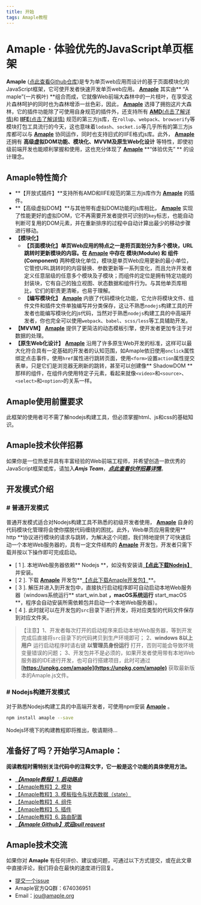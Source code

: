 ```yaml
---
title: 开始
tags: Amaple教程
---
```

# **Amaple · 体验优先的JavaScript单页框架**
**Amaple** ([点此查看Github仓库](https://github.com/amjs-team/amaple))是专为单页web应用而设计的基于页面模块化的JavaScript框架，它可使开发者快速开发单页web应用。 [**Amaple**](https://github.com/amjs-team/amaple) 其实由** “A maple”(一片枫叶) **组合而成，它就像Web前端大森林中的一片枝叶，在享受这片森林呵护的同时也为森林增添一丝色彩，因此， [**Amaple**](https://github.com/amjs-team/amaple) 选择了拥抱这片大森林，它的插件功能除了可使用自身规范的插件外，还支持所有 [**AMD**(点击了解详情)](https://github.com/amdjs/amdjs-api/wiki/AMD-%28%E4%B8%AD%E6%96%87%E7%89%88%29)和 [**IIFE**(点击了解详情)](https://segmentfault.com/a/1190000003985390) 规范的第三方js库，在`rollup`、`webpack`、`browserify`等模块打包工具流行的今天，这也意味着`lodash`、`socket.io`等几乎所有的第三方js库都可以与 [**Amaple**](https://github.com/amjs-team/amaple) 协同运作，同时也支持旧式的IIFE格式js库。此外， [**Amaple**](https://github.com/amjs-team/amaple) 还拥有 **高级虚拟DOM功能、模块化、MVVM及原生Web化设计** 等特性，即使初级前端开发也能顺利掌握和使用，这也充分体现了 [**Amaple**](https://github.com/amjs-team/amaple) **“体验优先” ** 的设计理念。
## **Amaple特性简介**
- **【开放式插件】**支持所有AMD和IIFE规范的第三方js库作为 [**Amaple**](https://github.com/amjs-team/amaple) 的插件。
- **【高级虚拟DOM】**与其他带有虚拟DOM功能的js库相比， [**Amaple**](https://github.com/amjs-team/amaple) 实现了性能更好的虚拟DOM，它不再需要开发者提供可识别的`key`标志，也能自动判断可复用的DOM元素，并在重新排序的过程中自动计算出最少的移动步骤进行移动。
- **【模块化】**
    - **【页面模块化】**单页Web应用的特点之一是将页面划分为多个模块，URL跳转时更新模块的内容。在 [**Amaple**](https://github.com/amjs-team/amaple) 中存在 **模块(Module)** 和** 组件(Component)** 两种模块化单位，模块是单页Web应用更新的最小单位，它管控URL跳转时的内容替换、参数更新等一系列变化，而且允许开发者定义任意层级的任意多个模块及子模块；而组件的定位是拥有特定功能的封装块，它有自己的独立视图、状态数据和组件行为。与其他单页库相比，它们的职责更清晰，也易于理解。
    - **【编写模块化】** [**Amaple**](https://github.com/amjs-team/amaple) 内嵌了代码模块化功能，它允许将模块文件、组件文件和插件文件单独编写并分类保存，这让不熟悉`nodejs`构建工具的开发者也能编写模块化的js代码，当然对于熟悉`nodejs`构建工具的中高端开发者，你也完全可以使用`webpack`、`babel`、`scss/less`等工具辅助开发。
- **【MVVM】** [**Amaple**](https://github.com/amjs-team/amaple) 提供了更简洁的动态模板引擎，使开发者更加专注于对数据的处理。
- **【原生Web化设计】** [**Amaple**](https://github.com/amjs-team/amaple) 沿用了许多原生Web开发的标准，这样可以最大化符合具有一定基础的开发者的认知范围，如Amaple依旧使用`onclick`属性绑定点击事件，使用`href`属性进行跳转页面，使用`<form>`设置`action`属性提交表单，只是它们是浏览器无刷新的跳转，甚至可以创建像** ShadowDOM **那样的组件，在组件内使用特定子元素，看起来就像`<video>`和`<source>`、`<select>`和`<option>`的关系一样。
## **Amaple使用前置要求**
此框架的使用者可不需了解nodejs构建工具，但必须掌握html、js和css的基础知识。
## **Amaple技术伙伴招募**
如果你是一位热爱并具有丰富经验的Web前端工程师，并希望创造一款优秀的JavaScript框架或库，请加入***Amjs Team***，[***点此查看伙伴招募详情***](https://www.jianshu.com/p/fa7aa3a0a650)。
## **开发模式介绍**
### \# 普通开发模式
普通开发模式适合对Nodejs构建工具不熟悉的初级开发者使用， [**Amaple**](https://github.com/amjs-team/amaple) 自身的代码模块化管理将会使你摆脱代码缠绕的困扰。此外，Web单页应用需使用** http **协议进行模块的请求与跳转，为解决这个问题，我们特地提供了可快速启动一个本地Web服务器的，具有一定文件结构的 [**Amaple**](https://github.com/amjs-team/amaple) 开发包，开发者只需下载并按以下操作即可完成启动。

- [ 1 ]. 本地Web服务器依赖** Nodejs **，如没有安装请[**【点此下载Nodejs】**](http://nodejs.cn/download/)并安装。
- [ 2 ]. 下载 [**Amaple**](https://github.com/amjs-team/amaple) 开发包**[【点此下载Amaple开发包】](https://github.com/amjs-team/amaple-dev-pkg/archive/1.4.2.zip)**。
- [ 3 ]. 解压并进入到开发包中，直接执行启动程序即可自动启动本地Web服务器（windows系统运行** start_win.bat **，macOS系统运行** start_macOS **，程序会自动安装所需依赖包并启动一个本地Web服务器）。
- [ 4 ]. 此时就可以在开发包的`src`目录下进行开发，将对应类型的代码文件保存到对应文件夹。
> 【注意】1、开发者每次打开的启动程序来启动本地Web服务器，等到开发完成后直接将`src`目录下的代码拷贝到生产环境即可；
2、**windows 8以上用户** 运行启动程序时请右键 **以管理员身份运行** 打开，否则可能会导致环境变量错误的问题；
3、开发包并不是必须的，如果开发者使用带有本地Web服务器的IDE进行开发，也可自行搭建项目，此时可通过 **[https://unpkg.com/amaple](https://unpkg.com/amaple)** 获取最新版本的Amaple.js文件。

### \# Nodejs构建开发模式
对于熟悉Nodejs构建工具的中高端开发者，可使用npm安装 [**Amaple**](https://github.com/amjs-team/amaple) 。
```bash
npm install amaple --save
```
Nodejs环境下的构建教程即将推出，敬请期待...
## **准备好了吗？开始学习Amaple：**
**阅读教程时需特别关注代码中的注释文字，它一般是这个功能的具体使用方法。**
- [***【Amaple教程】1. 启动路由***](https://segmentfault.com/a/1190000012966350)
- [【Amaple教程】2. 模块](https://segmentfault.com/a/1190000012966430)
- [【Amaple教程】3. 模板指令与状态数据（state）](https://segmentfault.com/a/1190000012966497)
- [【Amaple教程】4. 组件](https://segmentfault.com/a/1190000012966552)
- [【Amaple教程】5. 插件](https://segmentfault.com/a/1190000012966591)
- [【Amaple教程】6. 路由配置](https://segmentfault.com/a/1190000012966646)
- [***【Amaple Github】欢迎pull request***](https://github.com/amjs-team/amaple)

## **Amaple技术交流**
如果你对 **Amaple** 有任何评价、建议或问题，可通过以下方式提交，或在此文章中直接评论，我们将会在最快的速度进行回复。
- [提交一个issue](https://github.com/amjs-team/amaple/issues)
- Amaple官方QQ群：674036951
- Email：[jou@amaple.org](mailto://jou@amaple.org)